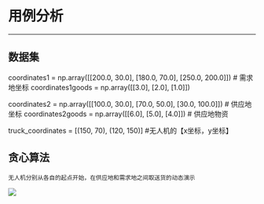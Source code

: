 # 用例分析
---
## 数据集
coordinates1 = np.array([[200.0, 30.0], [180.0, 70.0], [250.0, 200.0]])  # 需求地坐标
coordinates1goods = np.array([[3.0], [2.0], [1.0]])

coordinates2 = np.array([[100.0, 30.0], [70.0, 50.0], [30.0, 100.0]])  # 供应地坐标
coordinates2goods = np.array([[6.0], [5.0], [4.0]])  # 供应地物资

truck_coordinates = [(150, 70), (120, 150)]         #无人机的【x坐标，y坐标】
## 贪心算法
	无人机分别从各自的起点开始，在供应地和需求地之间取送货的动态演示
![](https://i.imgur.com/k8HnqI6.gif)